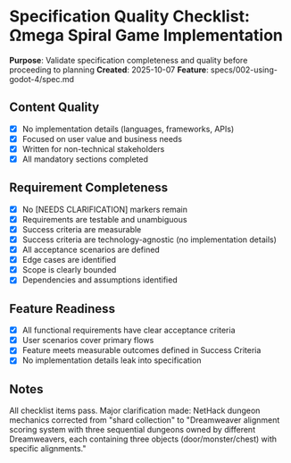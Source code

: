 # Specification Quality Checklist: Ωmega Spiral Game Implementation

**Purpose**: Validate specification completeness and quality before proceeding to planning
**Created**: 2025-10-07
**Feature**: specs/002-using-godot-4/spec.md

## Content Quality

- [x] No implementation details (languages, frameworks, APIs)
- [x] Focused on user value and business needs
- [x] Written for non-technical stakeholders
- [x] All mandatory sections completed

## Requirement Completeness

- [x] No [NEEDS CLARIFICATION] markers remain
- [x] Requirements are testable and unambiguous
- [x] Success criteria are measurable
- [x] Success criteria are technology-agnostic (no implementation details)
- [x] All acceptance scenarios are defined
- [x] Edge cases are identified
- [x] Scope is clearly bounded
- [x] Dependencies and assumptions identified

## Feature Readiness

- [x] All functional requirements have clear acceptance criteria
- [x] User scenarios cover primary flows
- [x] Feature meets measurable outcomes defined in Success Criteria
- [x] No implementation details leak into specification

## Notes

All checklist items pass. Major clarification made: NetHack dungeon mechanics corrected from "shard collection" to "Dreamweaver alignment scoring system with three sequential dungeons owned by different Dreamweavers, each containing three objects (door/monster/chest) with specific alignments."
